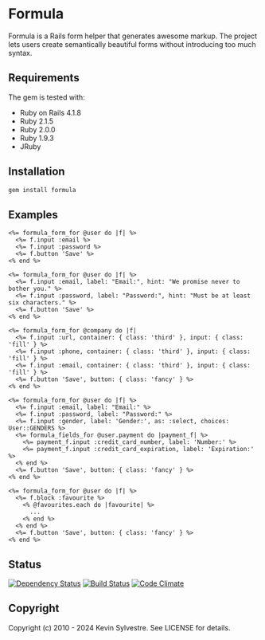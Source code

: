 # Formula

Formula is a Rails form helper that generates awesome markup. The project lets users create semantically beautiful forms without introducing too much syntax.

## Requirements

The gem is tested with:

- Ruby on Rails 4.1.8
- Ruby 2.1.5
- Ruby 2.0.0
- Ruby 1.9.3
- JRuby

## Installation

```bash
gem install formula
```

## Examples

```erb
<%= formula_form_for @user do |f| %>
  <%= f.input :email %>
  <%= f.input :password %>
  <%= f.button 'Save' %>
<% end %>
```

```erb
<%= formula_form_for @user do |f| %>
  <%= f.input :email, label: "Email:", hint: "We promise never to bother you." %>
  <%= f.input :password, label: "Password:", hint: "Must be at least six characters." %>
  <%= f.button 'Save' %>
<% end %>
```

```erb
<%= formula_form_for @company do |f|
  <%= f.input :url, container: { class: 'third' }, input: { class: 'fill' } %>
  <%= f.input :phone, container: { class: 'third' }, input: { class: 'fill' } %>
  <%= f.input :email, container: { class: 'third' }, input: { class: 'fill' } %>
  <%= f.button 'Save', button: { class: 'fancy' } %>
<% end %>
```

```erb
<%= formula_form_for @user do |f| %>
  <%= f.input :email, label: "Email:" %>
  <%= f.input :password, label: "Password:" %>
  <%= f.input :gender, label: 'Gender:', as: :select, choices: User::GENDERS %>
  <%= formula_fields_for @user.payment do |payment_f| %>
    <%= payment_f.input :credit_card_number, label: 'Number:' %>
    <%= payment_f.input :credit_card_expiration, label: 'Expiration:' %>
  <% end %>
  <%= f.button 'Save', button: { class: 'fancy' } %>
<% end %>
```

```erb
<%= formula_form_for @user do |f| %>
  <%= f.block :favourite %>
    <% @favourites.each do |favourite| %>
      ...
    <% end %>
  <% end %>
  <%= f.button 'Save', button: { class: 'fancy' } %>
<% end %>
```

## Status

[![Dependency Status](http://img.shields.io/gemnasium/ksylvest/formula.svg)](https://gemnasium.com/ksylvest/formula)
[![Build Status](http://img.shields.io/travis/ksylvest/formula.svg)](https://travis-ci.org/ksylvest/formula)
[![Code Climate](http://img.shields.io/codeclimate/github/ksylvest/formula.svg)](https://codeclimate.com/github/ksylvest/formula)

## Copyright

Copyright (c) 2010 - 2024 Kevin Sylvestre. See LICENSE for details.
